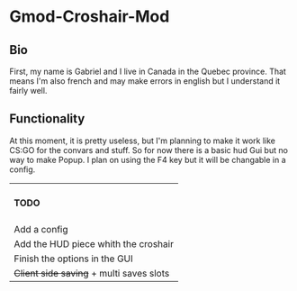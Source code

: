 <h1>Gmod-Croshair-Mod</h1>


<h2>Bio</h2>
First, my name is Gabriel and I live in Canada in the Quebec province. That means I'm also french and may make errors in english but I understand it fairly well. 

<h2>Functionality</h2>
At this moment, it is pretty useless, but I'm planning to make it work like CS:GO for the convars and stuff. So for now there is a basic hud Gui but no way to make Popup. I plan on using the F4 key but it will be changable in a config. 

<table>
        <tr><td><h4>TODO</h4></td></tr>
        <tr><td>Add a config</td></tr>
        <tr><td>Add the HUD piece whith the croshair</td></tr>
        <tr><td>Finish the options in the GUI</td></tr>
        <tr><td><strike>Client side saving</strike> + multi saves slots</td></tr>
</table>
